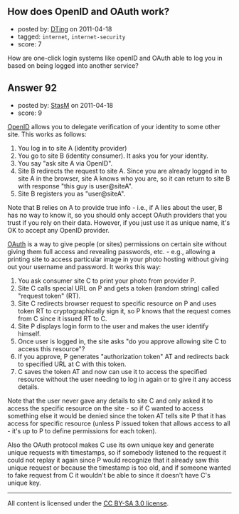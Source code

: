 ## How does OpenID and OAuth work?

- posted by: [DTing](https://stackexchange.com/users/-1/62-dting) on 2011-04-18
- tagged: `internet`, `internet-security`
- score: 7

How are one-click login systems like openID and OAuth able to log you in based on being logged into another service?


## Answer 92

- posted by: [StasM](https://stackexchange.com/users/-1/19-stasm) on 2011-04-18
- score: 9

<p><a href="http://en.wikipedia.org/wiki/OpenID" rel="nofollow">OpenID</a> allows you to delegate verification of your identity to some other site. This works as follows:</p>

<ol>
<li>You log in to site A (identity provider)</li>
<li>You go to site B (identity consumer). It asks you for your identity. </li>
<li>You say "ask site A via OpenID".</li>
<li>Site B redirects the request to site A. Since you are already logged in to site A in the browser, site A knows who you are, so it can return to site B with response "this guy is user@siteA".</li>
<li>Site B registers you as "user@siteA".</li>
</ol>

<p>Note that B relies on A to provide true info - i.e., if A lies about the user, B has no way to know it, so you should only accept OAuth providers that you trust if you rely on their data. However, if you just use it as unique name, it's OK to accept any OpenID provider.</p>

<p><a href="http://en.wikipedia.org/wiki/Oauth" rel="nofollow">OAuth</a> is a way to give people (or sites) permissions on certain site without giving them full access and revealing passwords, etc. - e.g., allowing a printing site to access particular image in your photo hosting without giving out your username and password. It works this way:</p>

<ol>
<li>You ask consumer site C to print your photo from provider P.</li>
<li>Site C calls special URL on P and gets a token (random string) called "request token" (RT). </li>
<li>Site C redirects browser request to specific resource on P and uses token RT to cryptographically sign it, so P knows that the request comes from C since it issued RT to C. </li>
<li>Site P displays login form to the user and makes the user identify himself. </li>
<li>Once user is logged in, the site asks "do you approve allowing site C to access this resource"?</li>
<li>If you approve, P generates "authorization token" AT and redirects back to specified URL at C with this token.</li>
<li>C saves the token AT and now can use it to access the specified resource without the user needing to log in again or to give it any access details.</li>
</ol>

<p>Note that the user never gave any details to site C and only asked it to access the specific resource on the site - so if C wanted to access something else it would be denied since the token AT tells site P that it has access for specific resource (unless P issued token that allows access to all - it's up to P to define permissions for each token). </p>

<p>Also the OAuth protocol makes C use its own unique key and generate unique requests with timestamps, so if somebody listened to the request it could not replay it again since P would recognize that it already saw this unique request or because the timestamp is too old, and if someone wanted to fake request from C it wouldn't be able to since it doesn't have C's unique key. </p>




---

All content is licensed under the [CC BY-SA 3.0 license](https://creativecommons.org/licenses/by-sa/3.0/).
